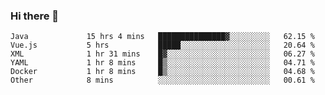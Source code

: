 ### Hi there 👋

<!--
**urzz/urzz** is a ✨ _special_ ✨ repository because its `README.md` (this file) appears on your GitHub profile.

Here are some ideas to get you started:

- 🔭 I’m currently working on ...
- 🌱 I’m currently learning ...
- 👯 I’m looking to collaborate on ...
- 🤔 I’m looking for help with ...
- 💬 Ask me about ...
- 📫 How to reach me: ...
- 😄 Pronouns: ...
- ⚡ Fun fact: ...
-->

<!--START_SECTION:waka-->

```text
Java             15 hrs 4 mins   ███████████████▓░░░░░░░░░   62.15 %
Vue.js           5 hrs           █████░░░░░░░░░░░░░░░░░░░░   20.64 %
XML              1 hr 31 mins    █▓░░░░░░░░░░░░░░░░░░░░░░░   06.27 %
YAML             1 hr 8 mins     █▒░░░░░░░░░░░░░░░░░░░░░░░   04.71 %
Docker           1 hr 8 mins     █▒░░░░░░░░░░░░░░░░░░░░░░░   04.68 %
Other            8 mins          ░░░░░░░░░░░░░░░░░░░░░░░░░   00.61 %
```

<!--END_SECTION:waka-->
